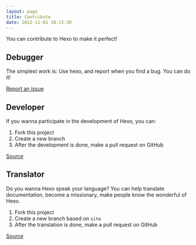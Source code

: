 ```yaml
---
layout: page
title: Contribute
date: 2012-11-01 18:13:30
---
```


You can contribute to Hexo to make it perfect!

## Debugger

The simplest work is: Use hexo, and report when you find a bug.  You can do it!

[Report an issue](https://github.com/tommy351/hexo/issues)

## Developer

If you wanna participate in the development of Hexo, you can:

1. Fork this project
2. Create a new branch
3. After the development is done, make a pull request on GitHub

[Source](https://github.com/tommy351/hexo)

## Translator

Do you wanna Hexo speak your language? You can help translate documentation, become a missionary, make people know the wonderful of Hexo.

1. Fork this project
2. Create a new branch based on `site`
3. After the translation is done, make a pull request on GitHub

[Source](https://github.com/tommy351/hexo/tree/site)